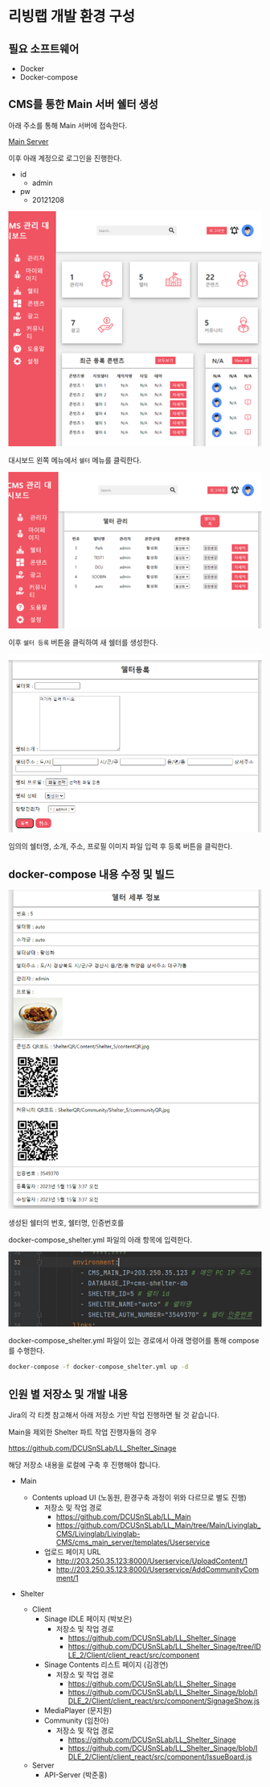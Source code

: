 # 리빙랩 개발 환경 구성

## 필요 소프트웨어

- Docker
- Docker-compose

## CMS를 통한 Main 서버 쉘터 생성

아래 주소를 통해 Main 서버에 접속한다.

[Main Server](http://203.250.35.123:8000/Login/)

이후 아래 계정으로 로그인을 진행한다.

- id
  - admin
- pw
  - 20121208

![img.png](README_img/img_1.png)

대시보드 왼쪽 메뉴에서 ```쉘터``` 메뉴를 클릭한다.

![img.png](README_img/img_2.png)

이후 ```쉘터 등록``` 버튼을 클릭하여 새 쉘터를 생성한다.

![img.png](README_img/img_3.png)

임의의 쉘터명, 소개, 주소, 프로필 이미지 파일 입력 후 등록 버튼을 클릭한다.

## docker-compose 내용 수정 및 빌드

![img.png](README_img/img_4.png)

생성된 쉘터의 번호, 쉘터명, 인증번호를

docker-compose_shelter.yml 파일의 아래 항목에 입력한다.

![img.png](README_img/img_5.png)

docker-compose_shelter.yml 파일이 있는 경로에서 아래 명령어를 통해 compose를 수행한다.

```bash
docker-compose -f docker-compose_shelter.yml up -d
```

## 인원 별 저장소 및 개발 내용

Jira의 각 티켓 참고해서 아래 저장소 기반 작업 진행하면 될 것 같습니다.

Main을 제외한 Shelter 파트 작업 진행자들의 경우

https://github.com/DCUSnSLab/LL_Shelter_Sinage

해당 저장소 내용을 로컬에 구축 후 진행해야 합니다.

- Main
  - Contents upload UI (노동원, 환경구축 과정이 위와 다르므로 별도 진행)
    - 저장소 및 작업 경로
      - https://github.com/DCUSnSLab/LL_Main
      - https://github.com/DCUSnSLab/LL_Main/tree/Main/Livinglab_CMS/Livinglab/Livinglab-CMS/cms_main_server/templates/Userservice
    - 업로드 페이지 URL
      - http://203.250.35.123:8000/Userservice/UploadContent/1 
      - http://203.250.35.123:8000/Userservice/AddCommunityComment/1


- Shelter
  - Client
    - Sinage IDLE 페이지 (박보은)
      - 저장소 및 작업 경로
        - https://github.com/DCUSnSLab/LL_Shelter_Sinage
        - https://github.com/DCUSnSLab/LL_Shelter_Sinage/tree/IDLE_2/Client/client_react/src/component
    - Sinage Contents 리스트 페이지 (김경연)
      - 저장소 및 작업 경로
        - https://github.com/DCUSnSLab/LL_Shelter_Sinage
        - https://github.com/DCUSnSLab/LL_Shelter_Sinage/blob/IDLE_2/Client/client_react/src/component/SignageShow.js
    - MediaPlayer (문지원)
    - Community (임찬아)
      - 저장소 및 작업 경로
        - https://github.com/DCUSnSLab/LL_Shelter_Sinage
        - https://github.com/DCUSnSLab/LL_Shelter_Sinage/blob/IDLE_2/Client/client_react/src/component/IssueBoard.js
  - Server
    - API-Server (박준홍)